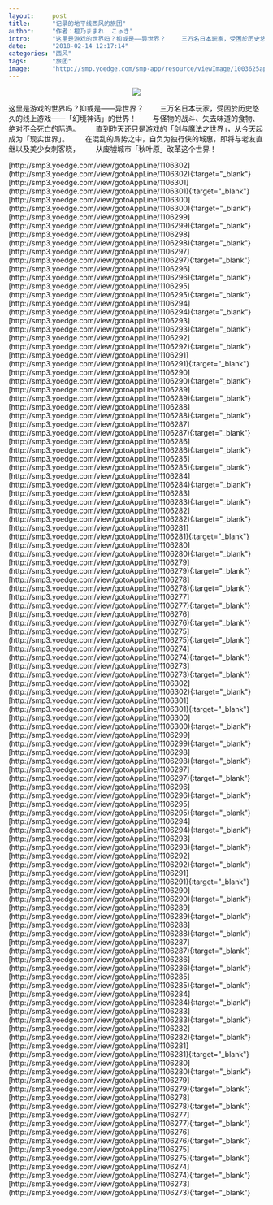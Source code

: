 ```yaml
---
layout:     post
title:      "记录的地平线西风的旅团"
author:     "作者：橙乃ままれ  こゅき"
intro:      "这里是游戏的世界吗？抑或是——异世界？ 　　三万名日本玩家，受困於历史悠久的线上游戏——「幻境神话」的世界！ 　　与怪物的战斗、失去味道的食物、绝对不会死亡的际遇。 　　直到昨天还只是游戏的「剑与魔法之世界」，从今天起成为「现实世界」。 　　在混乱的局势之中，自负为独行侠的城惠，即将与老友直继以及美少女刺客晓， 　　从废墟城市「秋叶原」改革这个世界！"
date:       "2018-02-14 12:17:14"
categories: "西风"
tags:       "旅团"
image:      "http://smp.yoedge.com/smp-app/resource/viewImage/1003625appline.png"
---
```

<div style="text-align: center">
<p><img src="http://smp.yoedge.com/smp-app/resource/viewImage/1003625appline.png"/></p>
</div>
<p class="post-meta">
<span>这里是游戏的世界吗？抑或是——异世界？ 　　三万名日本玩家，受困於历史悠久的线上游戏——「幻境神话」的世界！ 　　与怪物的战斗、失去味道的食物、绝对不会死亡的际遇。 　　直到昨天还只是游戏的「剑与魔法之世界」，从今天起成为「现实世界」。 　　在混乱的局势之中，自负为独行侠的城惠，即将与老友直继以及美少女刺客晓， 　　从废墟城市「秋叶原」改革这个世界！</span>
</p>
[http://smp3.yoedge.com/view/gotoAppLine/1106302](http://smp3.yoedge.com/view/gotoAppLine/1106302){:target="_blank"}
[http://smp3.yoedge.com/view/gotoAppLine/1106301](http://smp3.yoedge.com/view/gotoAppLine/1106301){:target="_blank"}
[http://smp3.yoedge.com/view/gotoAppLine/1106300](http://smp3.yoedge.com/view/gotoAppLine/1106300){:target="_blank"}
[http://smp3.yoedge.com/view/gotoAppLine/1106299](http://smp3.yoedge.com/view/gotoAppLine/1106299){:target="_blank"}
[http://smp3.yoedge.com/view/gotoAppLine/1106298](http://smp3.yoedge.com/view/gotoAppLine/1106298){:target="_blank"}
[http://smp3.yoedge.com/view/gotoAppLine/1106297](http://smp3.yoedge.com/view/gotoAppLine/1106297){:target="_blank"}
[http://smp3.yoedge.com/view/gotoAppLine/1106296](http://smp3.yoedge.com/view/gotoAppLine/1106296){:target="_blank"}
[http://smp3.yoedge.com/view/gotoAppLine/1106295](http://smp3.yoedge.com/view/gotoAppLine/1106295){:target="_blank"}
[http://smp3.yoedge.com/view/gotoAppLine/1106294](http://smp3.yoedge.com/view/gotoAppLine/1106294){:target="_blank"}
[http://smp3.yoedge.com/view/gotoAppLine/1106293](http://smp3.yoedge.com/view/gotoAppLine/1106293){:target="_blank"}
[http://smp3.yoedge.com/view/gotoAppLine/1106292](http://smp3.yoedge.com/view/gotoAppLine/1106292){:target="_blank"}
[http://smp3.yoedge.com/view/gotoAppLine/1106291](http://smp3.yoedge.com/view/gotoAppLine/1106291){:target="_blank"}
[http://smp3.yoedge.com/view/gotoAppLine/1106290](http://smp3.yoedge.com/view/gotoAppLine/1106290){:target="_blank"}
[http://smp3.yoedge.com/view/gotoAppLine/1106289](http://smp3.yoedge.com/view/gotoAppLine/1106289){:target="_blank"}
[http://smp3.yoedge.com/view/gotoAppLine/1106288](http://smp3.yoedge.com/view/gotoAppLine/1106288){:target="_blank"}
[http://smp3.yoedge.com/view/gotoAppLine/1106287](http://smp3.yoedge.com/view/gotoAppLine/1106287){:target="_blank"}
[http://smp3.yoedge.com/view/gotoAppLine/1106286](http://smp3.yoedge.com/view/gotoAppLine/1106286){:target="_blank"}
[http://smp3.yoedge.com/view/gotoAppLine/1106285](http://smp3.yoedge.com/view/gotoAppLine/1106285){:target="_blank"}
[http://smp3.yoedge.com/view/gotoAppLine/1106284](http://smp3.yoedge.com/view/gotoAppLine/1106284){:target="_blank"}
[http://smp3.yoedge.com/view/gotoAppLine/1106283](http://smp3.yoedge.com/view/gotoAppLine/1106283){:target="_blank"}
[http://smp3.yoedge.com/view/gotoAppLine/1106282](http://smp3.yoedge.com/view/gotoAppLine/1106282){:target="_blank"}
[http://smp3.yoedge.com/view/gotoAppLine/1106281](http://smp3.yoedge.com/view/gotoAppLine/1106281){:target="_blank"}
[http://smp3.yoedge.com/view/gotoAppLine/1106280](http://smp3.yoedge.com/view/gotoAppLine/1106280){:target="_blank"}
[http://smp3.yoedge.com/view/gotoAppLine/1106279](http://smp3.yoedge.com/view/gotoAppLine/1106279){:target="_blank"}
[http://smp3.yoedge.com/view/gotoAppLine/1106278](http://smp3.yoedge.com/view/gotoAppLine/1106278){:target="_blank"}
[http://smp3.yoedge.com/view/gotoAppLine/1106277](http://smp3.yoedge.com/view/gotoAppLine/1106277){:target="_blank"}
[http://smp3.yoedge.com/view/gotoAppLine/1106276](http://smp3.yoedge.com/view/gotoAppLine/1106276){:target="_blank"}
[http://smp3.yoedge.com/view/gotoAppLine/1106275](http://smp3.yoedge.com/view/gotoAppLine/1106275){:target="_blank"}
[http://smp3.yoedge.com/view/gotoAppLine/1106274](http://smp3.yoedge.com/view/gotoAppLine/1106274){:target="_blank"}
[http://smp3.yoedge.com/view/gotoAppLine/1106273](http://smp3.yoedge.com/view/gotoAppLine/1106273){:target="_blank"}
[http://smp3.yoedge.com/view/gotoAppLine/1106302](http://smp3.yoedge.com/view/gotoAppLine/1106302){:target="_blank"}
[http://smp3.yoedge.com/view/gotoAppLine/1106301](http://smp3.yoedge.com/view/gotoAppLine/1106301){:target="_blank"}
[http://smp3.yoedge.com/view/gotoAppLine/1106300](http://smp3.yoedge.com/view/gotoAppLine/1106300){:target="_blank"}
[http://smp3.yoedge.com/view/gotoAppLine/1106299](http://smp3.yoedge.com/view/gotoAppLine/1106299){:target="_blank"}
[http://smp3.yoedge.com/view/gotoAppLine/1106298](http://smp3.yoedge.com/view/gotoAppLine/1106298){:target="_blank"}
[http://smp3.yoedge.com/view/gotoAppLine/1106297](http://smp3.yoedge.com/view/gotoAppLine/1106297){:target="_blank"}
[http://smp3.yoedge.com/view/gotoAppLine/1106296](http://smp3.yoedge.com/view/gotoAppLine/1106296){:target="_blank"}
[http://smp3.yoedge.com/view/gotoAppLine/1106295](http://smp3.yoedge.com/view/gotoAppLine/1106295){:target="_blank"}
[http://smp3.yoedge.com/view/gotoAppLine/1106294](http://smp3.yoedge.com/view/gotoAppLine/1106294){:target="_blank"}
[http://smp3.yoedge.com/view/gotoAppLine/1106293](http://smp3.yoedge.com/view/gotoAppLine/1106293){:target="_blank"}
[http://smp3.yoedge.com/view/gotoAppLine/1106292](http://smp3.yoedge.com/view/gotoAppLine/1106292){:target="_blank"}
[http://smp3.yoedge.com/view/gotoAppLine/1106291](http://smp3.yoedge.com/view/gotoAppLine/1106291){:target="_blank"}
[http://smp3.yoedge.com/view/gotoAppLine/1106290](http://smp3.yoedge.com/view/gotoAppLine/1106290){:target="_blank"}
[http://smp3.yoedge.com/view/gotoAppLine/1106289](http://smp3.yoedge.com/view/gotoAppLine/1106289){:target="_blank"}
[http://smp3.yoedge.com/view/gotoAppLine/1106288](http://smp3.yoedge.com/view/gotoAppLine/1106288){:target="_blank"}
[http://smp3.yoedge.com/view/gotoAppLine/1106287](http://smp3.yoedge.com/view/gotoAppLine/1106287){:target="_blank"}
[http://smp3.yoedge.com/view/gotoAppLine/1106286](http://smp3.yoedge.com/view/gotoAppLine/1106286){:target="_blank"}
[http://smp3.yoedge.com/view/gotoAppLine/1106285](http://smp3.yoedge.com/view/gotoAppLine/1106285){:target="_blank"}
[http://smp3.yoedge.com/view/gotoAppLine/1106284](http://smp3.yoedge.com/view/gotoAppLine/1106284){:target="_blank"}
[http://smp3.yoedge.com/view/gotoAppLine/1106283](http://smp3.yoedge.com/view/gotoAppLine/1106283){:target="_blank"}
[http://smp3.yoedge.com/view/gotoAppLine/1106282](http://smp3.yoedge.com/view/gotoAppLine/1106282){:target="_blank"}
[http://smp3.yoedge.com/view/gotoAppLine/1106281](http://smp3.yoedge.com/view/gotoAppLine/1106281){:target="_blank"}
[http://smp3.yoedge.com/view/gotoAppLine/1106280](http://smp3.yoedge.com/view/gotoAppLine/1106280){:target="_blank"}
[http://smp3.yoedge.com/view/gotoAppLine/1106279](http://smp3.yoedge.com/view/gotoAppLine/1106279){:target="_blank"}
[http://smp3.yoedge.com/view/gotoAppLine/1106278](http://smp3.yoedge.com/view/gotoAppLine/1106278){:target="_blank"}
[http://smp3.yoedge.com/view/gotoAppLine/1106277](http://smp3.yoedge.com/view/gotoAppLine/1106277){:target="_blank"}
[http://smp3.yoedge.com/view/gotoAppLine/1106276](http://smp3.yoedge.com/view/gotoAppLine/1106276){:target="_blank"}
[http://smp3.yoedge.com/view/gotoAppLine/1106275](http://smp3.yoedge.com/view/gotoAppLine/1106275){:target="_blank"}
[http://smp3.yoedge.com/view/gotoAppLine/1106274](http://smp3.yoedge.com/view/gotoAppLine/1106274){:target="_blank"}
[http://smp3.yoedge.com/view/gotoAppLine/1106273](http://smp3.yoedge.com/view/gotoAppLine/1106273){:target="_blank"}


